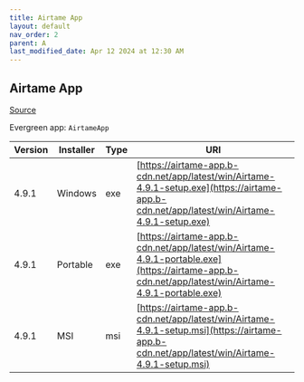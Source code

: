 ```yaml
---
title: Airtame App
layout: default
nav_order: 2
parent: A
last_modified_date: Apr 12 2024 at 12:30 AM
---
```


## Airtame App

[Source](https://airtame.com/)

Evergreen app: `AirtameApp`

| Version | Installer | Type | URI                                                                                                                                                |
| ------- | --------- | ---- | -------------------------------------------------------------------------------------------------------------------------------------------------- |
| 4.9.1   | Windows   | exe  | [https://airtame-app.b-cdn.net/app/latest/win/Airtame-4.9.1-setup.exe](https://airtame-app.b-cdn.net/app/latest/win/Airtame-4.9.1-setup.exe)       |
| 4.9.1   | Portable  | exe  | [https://airtame-app.b-cdn.net/app/latest/win/Airtame-4.9.1-portable.exe](https://airtame-app.b-cdn.net/app/latest/win/Airtame-4.9.1-portable.exe) |
| 4.9.1   | MSI       | msi  | [https://airtame-app.b-cdn.net/app/latest/win/Airtame-4.9.1-setup.msi](https://airtame-app.b-cdn.net/app/latest/win/Airtame-4.9.1-setup.msi)       |
